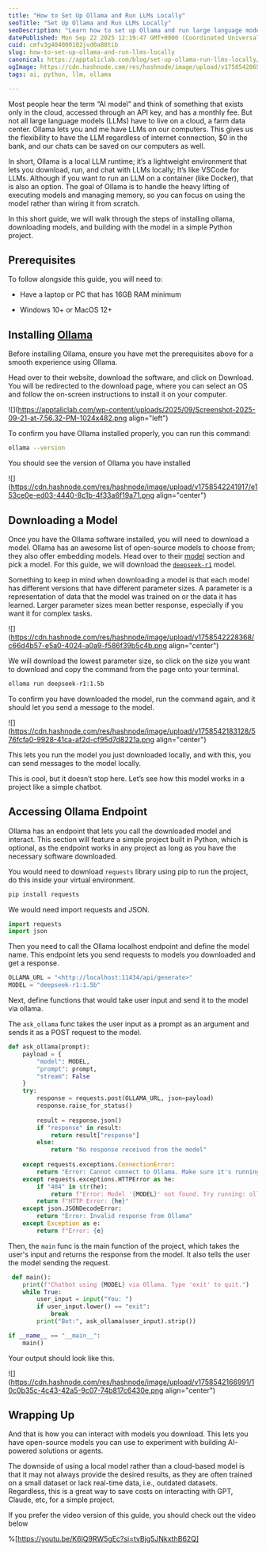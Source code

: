 ```yaml
---
title: "How to Set Up Ollama and Run LLMs Locally"
seoTitle: "Set Up Ollama and Run LLMs Locally"
seoDescription: "Learn how to set up Ollama and run large language models locally on your computer with this step-by-step guide"
datePublished: Mon Sep 22 2025 12:19:47 GMT+0000 (Coordinated Universal Time)
cuid: cmfv3g404000102jvd0a88tib
slug: how-to-set-up-ollama-and-run-llms-locally
canonical: https://apptaliclab.com/blog/set-up-ollama-run-llms-locally/
ogImage: https://cdn.hashnode.com/res/hashnode/image/upload/v1758542865334/d9c62460-33ab-474d-bdfa-13bd1fccf4ce.png
tags: ai, python, llm, ollama

---
```


Most people hear the term “AI model” and think of something that exists only in the cloud, accessed through an API key, and has a monthly fee. But not all large language models (LLMs) have to live on a cloud, a farm data center. Ollama lets you and me have LLMs on our computers. This gives us the flexibility to have the LLM regardless of internet connection, $0 in the bank, and our chats can be saved on our computers as well.

In short, Ollama is a local LLM runtime; it’s a lightweight environment that lets you download, run, and chat with LLMs locally; It’s like VSCode for LLMs. Although if you want to run an LLM on a container (like Docker), that is also an option. The goal of Ollama is to handle the heavy lifting of executing models and managing memory, so you can focus on using the model rather than wiring it from scratch.

In this short guide, we will walk through the steps of installing ollama, downloading models, and building with the model in a simple Python project.

## **Prerequisites**

To follow alongside this guide, you will need to:

* Have a laptop or PC that has 16GB RAM minimum
    
* Windows 10+ or MacOS 12+
    

## **Installing** [**Ollama**](https://ollama.com/)

Before installing Ollama, ensure you have met the prerequisites above for a smooth experience using Ollama.

Head over to their website, download the software, and click on Download. You will be redirected to the download page, where you can select an OS and follow the on-screen instructions to install it on your computer.

![](https://apptaliclab.com/wp-content/uploads/2025/09/Screenshot-2025-09-21-at-7.56.32-PM-1024x482.png align="left")

To confirm you have Ollama installed properly, you can run this command:

```bash
ollama --version
```

You should see the version of Ollama you have installed

![](https://cdn.hashnode.com/res/hashnode/image/upload/v1758542241917/e153ce0e-ed03-4440-8c1b-4f33a6f19a71.png align="center")

## **Downloading a Model**

Once you have the Ollama software installed, you will need to download a model. Ollama has an awesome list of open-source models to choose from; they also offer embedding models. Head over to their [model](https://ollama.com/search) section and pick a model. For this guide, we will download the [`deepseek-r1`](https://ollama.com/library/deepseek-r1) model.

Something to keep in mind when downloading a model is that each model has different versions that have different parameter sizes. A parameter is a representation of data that the model was trained on or the data it has learned. Larger parameter sizes mean better response, especially if you want it for complex tasks.

![](https://cdn.hashnode.com/res/hashnode/image/upload/v1758542228368/c66d4b57-e5a0-4024-a0a9-f586f39b5c4b.png align="center")

We will download the lowest parameter size, so click on the size you want to download and copy the command from the page onto your terminal.

```bash
ollama run deepseek-r1:1.5b
```

To confirm you have downloaded the model, run the command again, and it should let you send a message to the model.

![](https://cdn.hashnode.com/res/hashnode/image/upload/v1758542183128/576fcfa0-9928-41ca-af2d-cf95d7d8221a.png align="center")

This lets you run the model you just downloaded locally, and with this, you can send messages to the model locally.

This is cool, but it doesn’t stop here. Let’s see how this model works in a project like a simple chatbot.

## Accessing Ollama Endpoint

Ollama has an endpoint that lets you call the downloaded model and interact. This section will feature a simple project built in Python, which is optional, as the endpoint works in any project as long as you have the necessary software downloaded.

You would need to download `requests` library using pip to run the project, do this inside your virtual environment.

```bash
pip install requests
```

We would need import requests and JSON.

```python
import requests
import json
```

Then you need to call the Ollama localhost endpoint and define the model name. This endpoint lets you send requests to models you downloaded and get a response.

```python
OLLAMA_URL = "<http://localhost:11434/api/generate>"
MODEL = "deepseek-r1:1.5b"
```

Next, define functions that would take user input and send it to the model via ollama.

The `ask_ollama` func takes the user input as a prompt as an argument and sends it as a POST request to the model.

```python
def ask_ollama(prompt):
    payload = {
        "model": MODEL,
        "prompt": prompt,
        "stream": False 
    }
    try:
        response = requests.post(OLLAMA_URL, json=payload)
        response.raise_for_status()
        
        result = response.json()
        if "response" in result:
            return result["response"]
        else:
            return "No response received from the model"
            
    except requests.exceptions.ConnectionError:
        return "Error: Cannot connect to Ollama. Make sure it's running (ollama serve)"
    except requests.exceptions.HTTPError as he:
        if "404" in str(he):
            return f"Error: Model '{MODEL}' not found. Try running: ollama pull {MODEL}"
        return f"HTTP Error: {he}"
    except json.JSONDecodeError:
        return "Error: Invalid response from Ollama"
    except Exception as e:
        return f"Error: {e}
```

Then, the `main` func is the main function of the project, which takes the user's input and returns the response from the model. It also tells the user the model sending the request.

```python
 def main():
    print(f"Chatbot using {MODEL} via Ollama. Type 'exit' to quit.")
    while True:
        user_input = input("You: ")
        if user_input.lower() == "exit":
            break
        print("Bot:", ask_ollama(user_input).strip())

if __name__ == "__main__":
    main()
```

Your output should look like this.

![](https://cdn.hashnode.com/res/hashnode/image/upload/v1758542166991/10c0b35c-4c43-42a5-9c07-74b817c6430e.png align="center")

## Wrapping Up

And that is how you can interact with models you download. This lets you have open-source models you can use to experiment with building AI-powered solutions or agents.

The downside of using a local model rather than a cloud-based model is that it may not always provide the desired results, as they are often trained on a small dataset or lack real-time data, i.e., outdated datasets. Regardless, this is a great way to save costs on interacting with GPT, Claude, etc, for a simple project.

If you prefer the video version of this guide, you should check out the video below

%[https://youtu.be/K6lQ9RW5gEc?si=tvBjg5JNkxthB62Q]